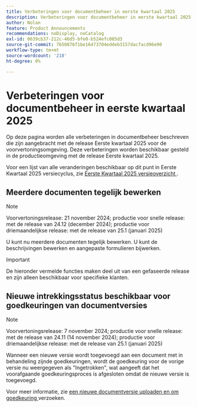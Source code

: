 ```yaml
---
title: Verbeteringen voor documentbeheer in eerste kwartaal 2025
description: Verbeteringen voor documentbeheer in eerste kwartaal 2025
author: Nolan
feature: Product Announcements
recommendations: noDisplay, noCatalog
exl-id: 0639cb37-212c-46d5-bfe0-b524efc085d3
source-git-commit: 7b50876f1be16473704eddeb3157dacfacd96e90
workflow-type: tm+mt
source-wordcount: '218'
ht-degree: 0%

---
```


# Verbeteringen voor documentbeheer in eerste kwartaal 2025

Op deze pagina worden alle verbeteringen in documentbeheer beschreven die zijn aangebracht met de release Eerste kwartaal 2025 voor de voorvertoningsomgeving. Deze verbeteringen worden beschikbaar gesteld in de productieomgeving met de release Eerste kwartaal 2025.

Voor een lijst van alle veranderingen beschikbaar op dit punt in Eerste Kwartaal 2025 versiecyclus, zie [ Eerste Kwartaal 2025 versieoverzicht ](/help/quicksilver/product-announcements/product-releases/25-q1-release-activity/25-q1-release-overview.md).

## Meerdere documenten tegelijk bewerken

>[!NOTE]
>
>Voorvertoningsrelease: 21 november 2024; productie voor snelle release: met de release van 24.12 (december 2024); productie voor driemaandelijkse release: met de release van 25.1 (januari 2025)

U kunt nu meerdere documenten tegelijk bewerken. U kunt de beschrijvingen bewerken en aangepaste formulieren bijwerken.

<!--For more information, see [Edit documents in bulk](/help/quicksilver/documents/managing-documents/bulk-edit-documents.md).-->

>[!IMPORTANT]
>
>De hieronder vermelde functies maken deel uit van een gefaseerde release en zijn alleen beschikbaar voor specifieke klanten.

## Nieuwe intrekkingsstatus beschikbaar voor goedkeuringen van documentversies

>[!NOTE]
>
>Voorvertoningsrelease: 7 november 2024; productie voor snelle release: met de release van 24.11 (14 november 2024); productie voor driemaandelijkse release: met de release van 25.1 (januari 2025)

Wanneer een nieuwe versie wordt toegevoegd aan een document met in behandeling zijnde goedkeuringen, wordt de goedkeuring voor de vorige versie nu weergegeven als &quot;Ingetrokken&quot;, wat aangeeft dat het voorafgaande goedkeuringsproces is afgesloten omdat de nieuwe versie is toegevoegd.

Voor meer informatie, zie [ een nieuwe documentversie uploaden en om goedkeuring ](/help/quicksilver/review-and-approve-work/document-reviews-and-approvals/manage-document-approvals/upload-new-doc-version.md) verzoeken.
